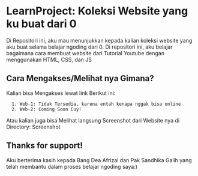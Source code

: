 # LearnProject: Koleksi Website yang ku buat dari 0

Di Repositori ini, aku mau menunjukkan kepada kalian koleksi website yang aku buat selama belajar ngoding dari 0. Di repositori ini, aku belajar bagaimana cara membuat website dari Tutorial Youtube dengan menggunakan HTML, CSS, dan JS



## Cara Mengakses/Melihat nya Gimana?

Kalian bisa Mengakses lewat link Berikut ini:

      1. Web-1: Tidak Tersedia, karena entah kenapa nggak bisa online
      2. Web-2: Coming Soon Cuy!

Atau kalian juga bisa Melihat langsung Screenshot dari Website nya di Directory: Screenshot



## Thanks for support!

Aku berterima kasih kepada Bang Dea Afrizal dan Pak Sandhika Galih yang telah membantu dalam proses belajar ngoding saya:)
